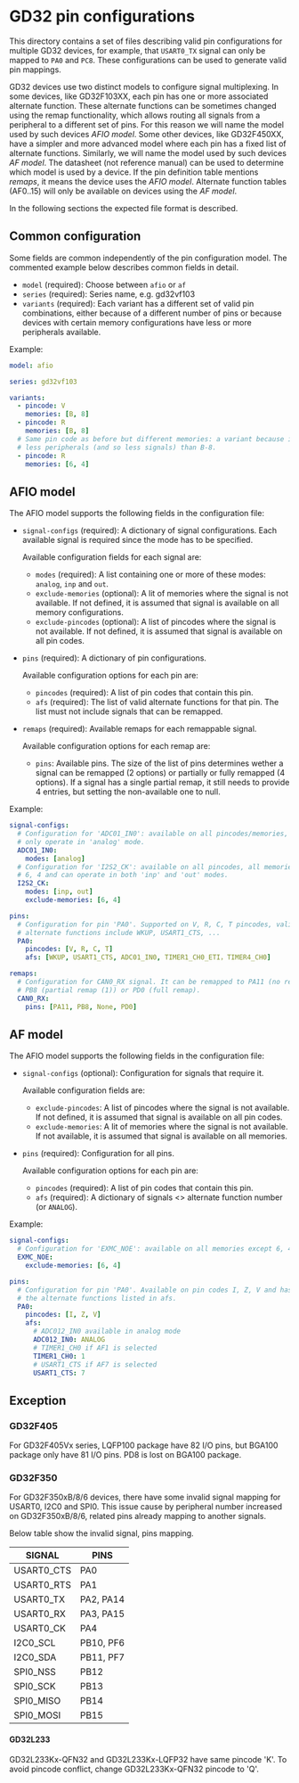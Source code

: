 # GD32 pin configurations

This directory contains a set of files describing valid pin configurations for
multiple GD32 devices, for example, that `USART0_TX` signal can only be mapped
to `PA0` and `PC8`. These configurations can be used to generate valid pin
mappings.

GD32 devices use two distinct models to configure signal multiplexing. In
some devices, like GD32F103XX, each pin has one or more associated alternate
function. These alternate functions can be sometimes changed using the remap
functionality, which allows routing all signals from a peripheral to a
different set of pins. For this reason we will name the model used by such
devices *AFIO model*. Some other devices, like GD32F450XX, have a simpler
and more advanced model where each pin has a fixed list of alternate functions.
Similarly, we will name the model used by such devices *AF model*. The datasheet
(not reference manual) can be used to determine which model is used by a device.
If the pin definition table mentions *remaps*, it means the device uses the
*AFIO model*. Alternate function tables (AF0..15) will only be available on
devices using the *AF model*.

In the following sections the expected file format is described.

## Common configuration

Some fields are common independently of the pin configuration model.
The commented example below describes common fields in detail.

- `model` (required): Choose between `afio` or `af`
- `series` (required): Series name, e.g. gd32vf103
- `variants` (required): Each variant has a different set of valid pin
  combinations, either because of a different number of pins or because devices
  with certain memory configurations have less or more peripherals available.

Example:

```yaml
model: afio

series: gd32vf103

variants:
  - pincode: V
    memories: [B, 8]
  - pincode: R
    memories: [B, 8]
  # Same pin code as before but different memories: a variant because it has
  # less peripherals (and so less signals) than B-8.
  - pincode: R
    memories: [6, 4]
```

## AFIO model

The AFIO model supports the following fields in the configuration file:

- `signal-configs` (required): A dictionary of signal configurations. Each
  available signal is required since the mode has to be specified.

  Available configuration fields for each signal are:

  - `modes` (required): A list containing one or more of these modes: `analog`,
    `inp` and `out`.
  - `exclude-memories` (optional): A lit of memories where the signal is not
    available. If not defined, it is assumed that signal is available on all
    memory configurations.
  - `exclude-pincodes` (optional): A list of pincodes where the signal is not
    available. If not defined, it is assumed that signal is available on all
    pin codes.

- `pins` (required): A dictionary of pin configurations.

  Available configuration options for each pin are:

  - `pincodes` (required): A list of pin codes that contain this pin.
  - `afs` (required): The list of valid alternate functions for that pin.
    The list must not include signals that can be remapped.

- `remaps` (required): Available remaps for each remappable signal.

  Available configuration options for each remap are:

  - `pins`: Available pins. The size of the list of pins determines wether
    a signal can be remapped (2 options) or partially or fully remapped
    (4 options). If a signal has a single partial remap, it still needs
    to provide 4 entries, but setting the non-available one to null.

Example:

```yaml
signal-configs:
  # Configuration for 'ADC01_IN0': available on all pincodes/memories, can
  # only operate in 'analog' mode.
  ADC01_IN0:
    modes: [analog]
  # Configuration for 'I2S2_CK': available on all pincodes, all memories except
  # 6, 4 and can operate in both 'inp' and 'out' modes.
  I2S2_CK:
    modes: [inp, out]
    exclude-memories: [6, 4]

pins:
  # Configuration for pin 'PA0'. Supported on V, R, C, T pincodes, valid
  # alternate functions include WKUP, USART1_CTS, ...
  PA0:
    pincodes: [V, R, C, T]
    afs: [WKUP, USART1_CTS, ADC01_IN0, TIMER1_CH0_ETI，TIMER4_CH0]

remaps:
  # Configuration for CAN0_RX signal. It can be remapped to PA11 (no remap),
  # PB8 (partial remap (1)) or PD0 (full remap).
  CAN0_RX:
    pins: [PA11, PB8, None, PD0]
```

## AF model

The AFIO model supports the following fields in the configuration file:

- `signal-configs` (optional): Configuration for signals that require it.

  Available configuration fields are:

  - `exclude-pincodes`: A list of pincodes where the signal is not
    available. If not defined, it is assumed that signal is available on all
    pin codes.
  - `exclude-memories`: A lit of memories where the signal is not available. If
    not available, it is assumed that signal is available on all memories.

- `pins` (required): Configuration for all pins.

  Available configuration options for each pin are:

  - `pincodes` (required): A list of pin codes that contain this pin.
  - `afs` (required): A dictionary of signals <> alternate function
    number (or `ANALOG`).

Example:

```yaml
signal-configs:
  # Configuration for 'EXMC_NOE': available on all memories except 6, 4.
  EXMC_NOE:
    exclude-memories: [6, 4]

pins:
  # Configuration for pin 'PA0'. Available on pin codes I, Z, V and has
  # the alternate functions listed in afs.
  PA0:
    pincodes: [I, Z, V]
    afs:
      # ADC012_IN0 available in analog mode
      ADC012_IN0: ANALOG
      # TIMER1_CH0 if AF1 is selected
      TIMER1_CH0: 1
      # USART1_CTS if AF7 is selected
      USART1_CTS: 7
```

## Exception

### GD32F405
For GD32F405Vx series, LQFP100 package have 82 I/O pins, but BGA100 package only have 81 I/O pins. PD8 is lost on BGA100 package.

### GD32F350
For GD32F350xB/8/6 devices, there have some invalid signal mapping for USART0, I2C0 and SPI0.
This issue cause by peripheral number increased on GD32F350xB/8/6, related pins already mapping
to another signals.

Below table show the invalid signal, pins mapping.

| SIGNAL     | PINS      |
| ---------- | --------- |
| USART0_CTS | PA0       |
| USART0_RTS | PA1       |
| USART0_TX  | PA2, PA14 |
| USART0_RX  | PA3, PA15 |
| USART0_CK  | PA4       |
| I2C0_SCL   | PB10, PF6 |
| I2C0_SDA   | PB11, PF7 |
| SPI0_NSS   | PB12      |
| SPI0_SCK   | PB13      |
| SPI0_MISO  | PB14      |
| SPI0_MOSI  | PB15      |

#### GD32L233

GD32L233Kx-QFN32 and GD32L233Kx-LQFP32 have same pincode 'K'. To avoid pincode conflict, change GD32L233Kx-QFN32 pincode to 'Q'.
